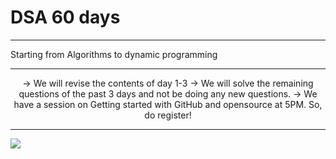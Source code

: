 # DSA 60 days 


<hr>
Starting from Algorithms to dynamic programming

<hr><center>
-> We will revise the contents of day 1-3
-> We will solve the remaining questions of the past 3 days and not be doing any new questions.
-> We have a session on Getting started with GitHub and opensource at 5PM. So, do register!<br></center>
<hr>
<img src="Sushreesatarupa/DSA-60DAYS/IMG_20210710_014552.jpg">

